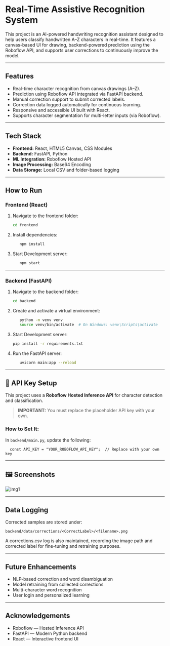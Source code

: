 # Real-Time Assistive Recognition System

This project is an AI-powered handwriting recognition assistant designed to help users classify handwritten A–Z characters in real-time. It features a canvas-based UI for drawing, backend-powered prediction using the Roboflow API, and supports user corrections to continuously improve the model.

---

## Features

- Real-time character recognition from canvas drawings (A–Z).
- Prediction using Roboflow API integrated via FastAPI backend.
- Manual correction support to submit corrected labels.
- Correction data logged automatically for continuous learning.
- Responsive and accessible UI built with React.
- Supports character segmentation for multi-letter inputs (via Roboflow).

---

## Tech Stack

- **Frontend:** React, HTML5 Canvas, CSS Modules
- **Backend:** FastAPI, Python
- **ML Integration:** Roboflow Hosted API
- **Image Processing:** Base64 Encoding
- **Data Storage:** Local CSV and folder-based logging

---
## How to Run

### Frontend (React)

1. Navigate to the frontend folder:

   ```bash
   cd frontend

2. Install dependencies:

   ```bash
      npm install

3. Start Development server:

   ```bash
      npm start
---

### Backend (FastAPI)
1. Navigate to the backend folder:

   ```bash
   cd backend
2. Create and activate a virtual environment:

   ```bash
      python -m venv venv
      source venv/bin/activate  # On Windows: venv\Scripts\activate

3. Start Development server:

   ```bash
   pip install -r requirements.txt

4. Run the FastAPI server:

   ```bash
      uvicorn main:app --reload
---

## 🔐 API Key Setup

This project uses a **Roboflow Hosted Inference API** for character detection and classification.

> **IMPORTANT:** You must replace the placeholder API key with your own.

### How to Set It:

In `backend/main.py`, update the following:

      const API_KEY = "YOUR_ROBOFLOW_API_KEY";  // Replace with your own key   

---

## 🖼️ Screenshots

![img1](https://github.com/user-attachments/assets/a7e6de44-3d08-4aef-bc15-5fc7ce1b1419)

---

## Data Logging
Corrected samples are stored under:

   `backend/data/corrections/<CorrectLabel>/<filename>.png`

A corrections.csv log is also maintained, recording the image path and corrected label for fine-tuning and retraining purposes.

---
## Future Enhancements
- NLP-based correction and word disambiguation
- Model retraining from collected corrections
- Multi-character word recognition
- User login and personalized learning

---
## Acknowledgements
- Roboflow — Hosted Inference API
- FastAPI — Modern Python backend
- React — Interactive frontend UI
